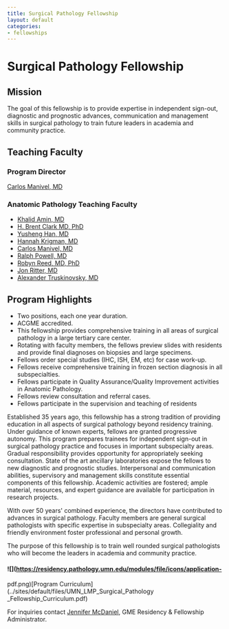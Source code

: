```yaml
---
title: Surgical Pathology Fellowship 
layout: default
categories:
- fellowships
---
```

#  Surgical Pathology Fellowship

## Mission

The goal of this fellowship is to provide expertise in independent sign-out,
diagnostic and prognostic advances, communication and management skills in
surgical pathology to train future leaders in academia and community practice.

## Teaching Faculty

### Program Director

[Carlos Manivel, MD](http://pathology.umn.edu/about/faculty/manivel/)

### Anatomic Pathology Teaching Faculty

  * [Khalid Amin, MD](http://pathology.umn.edu/about/faculty/khalidamin/)
  * [H. Brent Clark MD, PhD](http://pathology.umn.edu/about/faculty/clark/)
  * [Yusheng Han, MD](http://pathology.umn.edu/about/faculty/yushenghan/)
  * [Hannah Krigman, MD](http://pathology.umn.edu/about/faculty/krigman/)
  * [Carlos Manivel, MD](http://pathology.umn.edu/about/faculty/manivel/)
  * [Ralph Powell, MD](http://pathology.umn.edu/about/faculty/powell/)
  * [Robyn Reed, MD, PhD](http://pathology.umn.edu/about/faculty/reed/)
  * [Jon Ritter, MD](http://pathology.umn.edu/about/faculty/ritter/)
  * [Alexander Truskinovsky, MD](http://pathology.umn.edu/about/faculty/truskinovsky/)

## Program Highlights

  * Two positions, each one year duration.
  * ACGME accredited.
  * This fellowship provides comprehensive training in all areas of surgical pathology in a large tertiary care center.
  * Rotating with faculty members, the fellows preview slides with residents and provide final diagnoses on biopsies and large specimens.
  * Fellows order special studies (IHC, ISH, EM, etc) for case work-up.
  * Fellows receive comprehensive training in frozen section diagnosis in all subspecialties.
  * Fellows participate in Quality Assurance/Quality Improvement activities in Anatomic Pathology.
  * Fellows review consultation and referral cases.
  * Fellows participate in the supervision and teaching of residents

Established 35 years ago, this fellowship has a strong tradition of providing
education in all aspects of surgical pathology beyond residency training.
Under guidance of known experts, fellows are granted progressive autonomy.
This program prepares trainees for independent sign-out in surgical pathology
practice and focuses in important subspecialty areas. Gradual responsibility
provides opportunity for appropriately seeking consultation. State of the art
ancillary laboratories expose the fellows to new diagnostic and prognostic
studies. Interpersonal and communication abilities, supervisory and management
skills constitute essential components of this fellowship. Academic activities
are fostered; ample material, resources, and expert guidance are available for
participation in research projects.

With over 50 years' combined experience, the directors have contributed to
advances in surgical pathology. Faculty members are general surgical
pathologists with specific expertise in subspecialty areas. Collegiality and
friendly environment foster professional and personal growth.

The purpose of this fellowship is to train well rounded surgical pathologists
who will become the leaders in academia and community practice.

#### ![](https://residency.pathology.umn.edu/modules/file/icons/application-
pdf.png)[Program Curriculum](../sites/default/files/UMN_LMP_Surgical_Pathology
_Fellowship_Curriculum.pdf)

For inquiries contact [Jennifer McDaniel](applying.1), GME Residency &
Fellowship Administrator.

